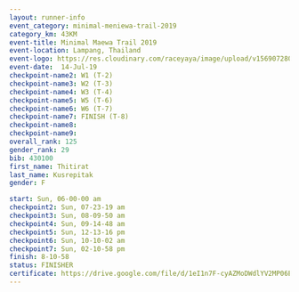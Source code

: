 ```yaml
---
layout: runner-info 
event_category: minimal-meniewa-trail-2019 
category_km: 43KM 
event-title: Minimal Maewa Trail 2019 
event-location: Lampang, Thailand 
event-logo: https://res.cloudinary.com/raceyaya/image/upload/v1569072805/logo/minimal-trail_ktnvsp.jpg 
event-date:  14-Jul-19 
checkpoint-name2: W1 (T-2) 
checkpoint-name3: W2 (T-3) 
checkpoint-name4: W3 (T-4) 
checkpoint-name5: W5 (T-6) 
checkpoint-name6: W6 (T-7) 
checkpoint-name7: FINISH (T-8) 
checkpoint-name8: 
checkpoint-name9: 
overall_rank: 125
gender_rank: 29
bib: 430100
first_name: Thitirat
last_name: Kusrepitak
gender: F

start: Sun, 06-00-00 am
checkpoint2: Sun, 07-23-19 am
checkpoint3: Sun, 08-09-50 am
checkpoint4: Sun, 09-14-48 am
checkpoint5: Sun, 12-13-16 pm
checkpoint6: Sun, 10-10-02 am
checkpoint7: Sun, 02-10-58 pm
finish: 8-10-58
status: FINISHER
certificate: https://drive.google.com/file/d/1eI1n7F-cyAZMoDWdlYV2MP06EA2B103x/view?usp=sharing
---
```

